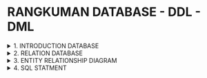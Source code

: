 # RANGKUMAN DATABASE - DDL - DML

<details>
<summary>1. INTRODUCTION DATABASE</summary>
</details>

<details>
<summary>2. RELATION DATABASE</summary>
</details>

<details>
<summary>3. ENTITY RELATIONSHIP DIAGRAM</summary>
</details>

<details>
<summary>4. SQL STATMENT</summary>
</details>
